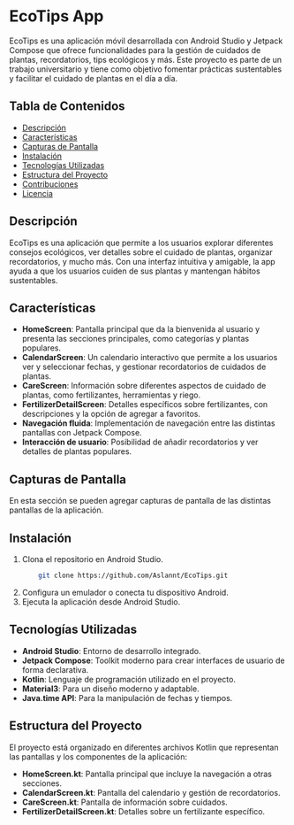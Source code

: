 # EcoTips App

EcoTips es una aplicación móvil desarrollada con Android Studio y Jetpack Compose que ofrece funcionalidades para la gestión de cuidados de plantas, recordatorios, tips ecológicos y más. Este proyecto es parte de un trabajo universitario y tiene como objetivo fomentar prácticas sustentables y facilitar el cuidado de plantas en el día a día.

## Tabla de Contenidos
- [Descripción](#descripción)
- [Características](#características)
- [Capturas de Pantalla](#capturas-de-pantalla)
- [Instalación](#instalación)
- [Tecnologías Utilizadas](#tecnologías-utilizadas)
- [Estructura del Proyecto](#estructura-del-proyecto)
- [Contribuciones](#contribuciones)
- [Licencia](#licencia)

## Descripción
EcoTips es una aplicación que permite a los usuarios explorar diferentes consejos ecológicos, ver detalles sobre el cuidado de plantas, organizar recordatorios, y mucho más. Con una interfaz intuitiva y amigable, la app ayuda a que los usuarios cuiden de sus plantas y mantengan hábitos sustentables.

## Características
- **HomeScreen**: Pantalla principal que da la bienvenida al usuario y presenta las secciones principales, como categorías y plantas populares.
- **CalendarScreen**: Un calendario interactivo que permite a los usuarios ver y seleccionar fechas, y gestionar recordatorios de cuidados de plantas.
- **CareScreen**: Información sobre diferentes aspectos de cuidado de plantas, como fertilizantes, herramientas y riego.
- **FertilizerDetailScreen**: Detalles específicos sobre fertilizantes, con descripciones y la opción de agregar a favoritos.
- **Navegación fluida**: Implementación de navegación entre las distintas pantallas con Jetpack Compose.
- **Interacción de usuario**: Posibilidad de añadir recordatorios y ver detalles de plantas populares.

## Capturas de Pantalla
En esta sección se pueden agregar capturas de pantalla de las distintas pantallas de la aplicación.

## Instalación
1. Clona el repositorio en Android Studio.
   ```bash
       git clone https://github.com/Aslannt/EcoTips.git
   ```
3. Configura un emulador o conecta tu dispositivo Android.
4. Ejecuta la aplicación desde Android Studio.

## Tecnologías Utilizadas
- **Android Studio**: Entorno de desarrollo integrado.
- **Jetpack Compose**: Toolkit moderno para crear interfaces de usuario de forma declarativa.
- **Kotlin**: Lenguaje de programación utilizado en el proyecto.
- **Material3**: Para un diseño moderno y adaptable.
- **Java.time API**: Para la manipulación de fechas y tiempos.

## Estructura del Proyecto
El proyecto está organizado en diferentes archivos Kotlin que representan las pantallas y los componentes de la aplicación:

- **HomeScreen.kt**: Pantalla principal que incluye la navegación a otras secciones.
- **CalendarScreen.kt**: Pantalla del calendario y gestión de recordatorios.
- **CareScreen.kt**: Pantalla de información sobre cuidados.
- **FertilizerDetailScreen.kt**: Detalles sobre un fertilizante específico.

